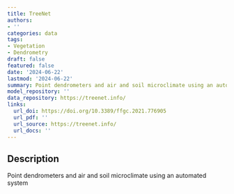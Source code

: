 ```yaml
---
title: TreeNet
authors:
- ''
categories: data
tags:
- Vegetation
- Dendrometry
draft: false
featured: false
date: '2024-06-22'
lastmod: '2024-06-22'
summary: Point dendrometers and air and soil microclimate using an automated system
model_repository: ''
data_repository: https://treenet.info/
links:
  url_doi: https://doi.org/10.3389/ffgc.2021.776905
  url_pdf: ''
  url_source: https://treenet.info/
  url_docs: ''
---
```


## Description

Point dendrometers and air and soil microclimate using an automated system

